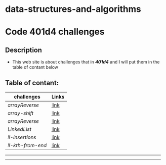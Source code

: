 # data-structures-and-algorithms
# Code 401d4 challenges
## Description
- This web site is about challenges that in ***401d4*** and I will put them in the table of contant below
## Table of contant:
**challenges**  | **Links**
  -------------  | -------------
  *arrayReverse* | [link](https://github.com/Hussein-401-advanced-javascript/data-structures-and-algorithms/pull/2)
  *array-shift* | [link](https://github.com/Hussein-401-advanced-javascript/data-structures-and-algorithms/pull/3)
  *arrayReverse* | [link](https://github.com/Hussein-401-advanced-javascript/data-structures-and-algorithms/pull/5)
  *LinkedList* | [link](https://github.com/Hussein-401-advanced-javascript/data-structures-and-algorithms/pull/7)
  *ll-insertions* | [link](https://github.com/Hussein-401-advanced-javascript/data-structures-and-algorithms/pull/11)
  *ll-kth-from-end* | [link](https://github.com/Hussein-401-advanced-javascript/data-structures-and-algorithms/pull/13)



  -----------------------------------------------
  
-----------------------------------------------
